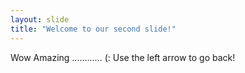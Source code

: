 ```yaml
---
layout: slide
title: "Welcome to our second slide!"
---
```

Wow Amazing ............ (:
Use the left arrow to go back!
